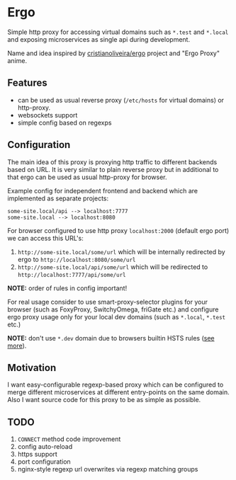 # Ergo
Simple http proxy for accessing virtual domains such as `*.test` and `*.local` and exposing microservices as single api 
during development.

Name and idea inspired by [cristianoliveira/ergo](https://github.com/cristianoliveira/ergo) project and "Ergo Proxy" anime.

## Features
* can be used as usual reverse proxy (`/etc/hosts` for virtual domains) or http-proxy.
* websockets support
* simple config based on regexps

## Configuration
The main idea of this proxy is proxying http traffic to different backends based on URL. 
It is very similar to plain reverse proxy but in additional to that ergo can be used as usual http-proxy for browser.

Example config for independent frontend and backend which are implemented as separate projects:
```
some-site.local/api --> localhost:7777
some-site.local --> localhost:8080
```

For browser configured to use http proxy `localhost:2000` (default ergo port)  we can access this URL's:
1. `http://some-site.local/some/url` which will be internally redirected by ergo to `http://localhost:8080/some/url`
2. `http://some-site.local/api/some/url` which will be redirected to `http://localhost:7777/api/some/url`

**NOTE:** order of rules in config important!

For real usage consider to use smart-proxy-selector plugins for your browser (such as FoxyProxy, SwitchyOmega, friGate etc.)
and configure ergo proxy usage only for your local dev domains (such as `*.local`, `*.test` etc.)

**NOTE:** don't use `*.dev` domain due to browsers builtin HSTS rules ([see more](https://stackoverflow.com/a/47768411)). 

## Motivation
I want easy-configurable regexp-based proxy which can be configured to merge different microservices at different entry-points
on the same domain. Also I want source code for this proxy to be as simple as possible.

## TODO
1. `CONNECT` method code improvement
2. config auto-reload
3. https support
4. port configuration
5. nginx-style regexp url overwrites via regexp matching groups
